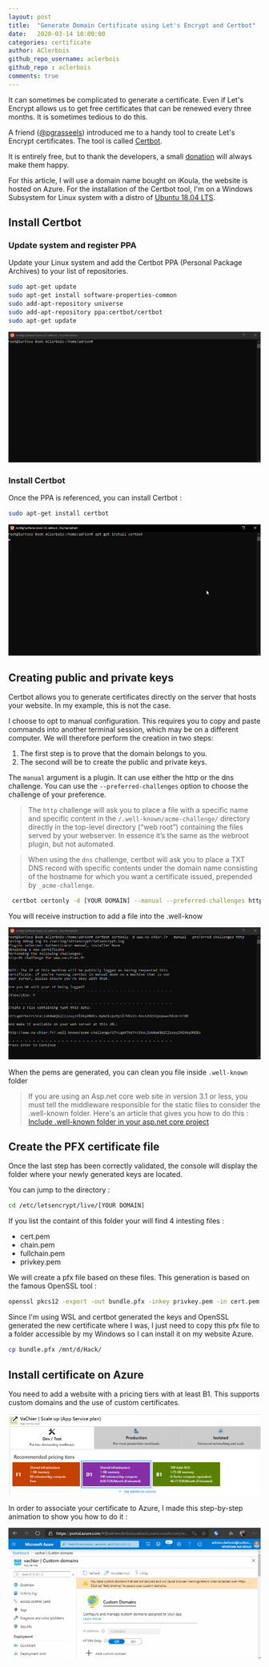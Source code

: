 ```yaml
---
layout: post
title:  "Generate Domain Certificate using Let's Encrypt and Certbot"
date:   2020-03-14 10:00:00
categories: certificate
author: AClerbois
github_repo_username: aclerbois
github_repo : aclerbois
comments: true
---
```


It can sometimes be complicated to generate a certificate. Even if Let's Encrypt allows us to get free certificates that can be renewed every three months. It is sometimes tedious to do this. 


A friend ([@pgrasseels](https://twitter.com/pgrasseels)) introduced me to a handy tool to create Let's Encrypt certificates. The tool is called [Certbot](https://certbot.eff.org/).
<!-- more -->

It is entirely free, but to thank the developers, a small [donation](https://supporters.eff.org/donate/support-work-on-certbot) will always make them happy.

For this article, I will use a domain name bought on iKoula, the website is hosted on Azure. For the installation of the Certbot tool, I'm on a Windows Subsystem for Linux system with a distro of [Ubuntu 18.04 LTS](https://www.microsoft.com/store/productId/9N9TNGVNDL3Q).

## Install Certbot

### Update system and register PPA

Update your Linux system and add the Certbot PPA (Personal Package Archives) to your list of repositories. 

```sh
sudo apt-get update
sudo apt-get install software-properties-common
sudo add-apt-repository universe
sudo add-apt-repository ppa:certbot/certbot
sudo apt-get update
```

![Demo of Update System and register PPA](/images/update-and-install-ppa.gif)

### Install Certbot

Once the PPA is referenced, you can install Certbot : 

```sh
sudo apt-get install certbot
```

![Demo of install certbot](/images/install-certbot.gif)

## Creating public and private keys

Certbot allows you to generate certificates directly on the server that hosts your website. In my example, this is not the case.

I choose to opt to manual configuration. This requires you to copy and paste commands into another terminal session, which may be on a different computer. We will therefore perform the creation in two steps: 

1. The first step is to prove that the domain belongs to you. 
2. The second will be to create the public and private keys.

The ```manual``` argument is a plugin. It can use either the http or the dns challenge. You can use the ```--preferred-challenges``` option to choose the challenge of your preference.

>   The ```http``` challenge will ask you to place a file with a specific name and specific content in the ```/.well-known/acme-challenge/``` directory directly in the top-level directory (“web root”) containing the files served by your webserver. In essence it’s the same as the webroot plugin, but not automated.

>    When using the ```dns``` challenge, certbot will ask you to place a TXT DNS record with specific contents under the domain name consisting of the hostname for which you want a certificate issued, prepended by ```_acme-challenge```.

```sh
 certbot certonly -d [YOUR DOMAIN] --manual --preferred-challenges http
```

You will receive instruction to add a file into the .well-know

![Demo of install certbot](/images/register-domain.gif)

When the pems are generated, you can clean you file inside ```.well-known``` folder

> If you are using an Asp.net core web site in version 3.1 or less, you must tell the middleware responsible for the static files to consider the .well-known folder. Here's an article that gives you how to do this : [Include .well-known folder in your asp.net core project](/blog/2020/03/14/Include-.well-known-folder-in-your-asp.net-core-project)

## Create the PFX certificate file 

Once the last step has been correctly validated, the console will display the folder where your newly generated keys are located.

You can jump to the directory :

```sh 
cd /etc/letsencrypt/live/[YOUR DOMAIN]
```

If you list the containt of this folder your will find 4 intesting files : 

* cert.pem 
* chain.pem 
* fullchain.pem
* privkey.pem

We will create a pfx file based on these files. This generation is based on the famous OpenSSL tool :

```sh
openssl pkcs12 -export -out bundle.pfx -inkey privkey.pem -in cert.pem -certfile chain.pem -password pass:pass
```

Since I'm using WSL and certbot generated the keys and OpenSSL generated the new certificate where I was, I just need to copy this pfx file to a folder accessible by my Windows so I can install it on my website Azure.

```sh
cp bundle.pfx /mnt/d/Hack/
```

## Install certificate on Azure

You need to add a website with a  pricing tiers with at least B1. This supports custom domains and the use of custom certificates.

![Pricing tiers](/images/pricing-tiers-ssl.png)

In order to associate your certificate to Azure, I made this step-by-step animation to show you how to do it : 

![Install certificate on Azure](/images/add-certificate-to-azure.gif)
